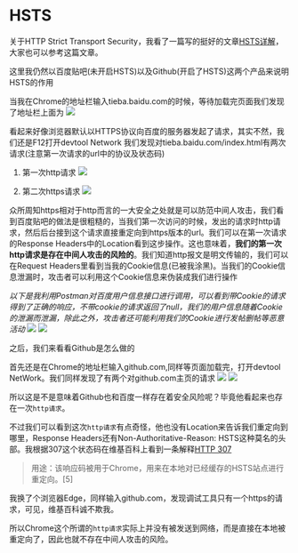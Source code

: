 # HSTS

关于HTTP Strict Transport Security，我看了一篇写的挺好的文章[HSTS详解](https://www.jianshu.com/p/caa80c7ad45c)，大家也可以参考这篇文章。

这里我仍然以百度贴吧(未开启HSTS)以及Github(开启了HSTS)这两个产品来说明HSTS的作用

当我在Chrome的地址栏输入tieba.baidu.com的时候，等待加载完页面我们发现了地址栏上面为
![](https://raw.githubusercontent.com/caistrong/Blog/master/_posts/hsts/baidu-url.png)

看起来好像浏览器默认以HTTPS协议向百度的服务器发起了请求，其实不然，我们还是F12打开devtool Network
我们发现对tieba.baidu.com/index.html有两次请求(注意第一次请求的url中的协议及状态码)

1. 第一次http请求
![](https://raw.githubusercontent.com/caistrong/Blog/master/_posts/hsts/baidu-http.jpg)

2. 第二次https请求
![](https://raw.githubusercontent.com/caistrong/Blog/master/_posts/hsts/baidu-https.jpg)

众所周知https相对于http而言的一大安全之处就是可以防范中间人攻击，我们看到百度贴吧的做法是很粗糙的，当我们第一次访问的时候，发出的请求时http请求，然后后台接到这个请求直接重定向到https版本的url。我们可以在第一次请求的Response Headers中的Location看到这步操作。这也意味着，**我们的第一次http请求是存在中间人攻击的风险的**。我们知道http报文是明文传输的，我们可以在Request Headers里看到当我的Cookie信息(已被我涂黑)。当我们的Cookie信息泄漏时，攻击者可以利用这个Cookie信息来伪装成我们进行操作

*以下是我利用Postman对百度用户信息接口进行调用，可以看到带Cookie的请求得到了正确的响应，不带cookie的请求返回了null，我们的用户信息随着Cookie的泄漏而泄漏，除此之外，攻击者还可能利用我们的Cookie进行发帖删帖等恶意活动*
![](https://raw.githubusercontent.com/caistrong/Blog/master/_posts/hsts/baidu-userinfo.png)
![](https://raw.githubusercontent.com/caistrong/Blog/master/_posts/hsts/baidu-userinfo-cookie.jpg)

之后，我们来看看Github是怎么做的

首先还是在Chrome的地址栏输入github.com,同样等页面加载完，打开devtool NetWork。我们同样发现了有两个对github.com主页的请求
![](https://raw.githubusercontent.com/caistrong/Blog/master/_posts/hsts/github-http.png)
![](https://raw.githubusercontent.com/caistrong/Blog/master/_posts/hsts/github-https.jpg)

所以这是不是意味着Github也和百度一样存在着安全风险呢？毕竟他看起来也存在一次`http请求`。

不过我们可以看到这次`http请求`有点奇怪，他也没有Location来告诉我们重定向到哪里，Response Headers还有Non-Authoritative-Reason: HSTS这种莫名的头部。我根据307这个状态码在维基百科上看到一条解释[HTTP 307](https://zh.wikipedia.org/wiki/HTTP_307)
> 用途：该响应码被用于Chrome，用来在本地对已经缓存的HSTS站点进行重定向。[5]

我换了个浏览器Edge，同样输入github.com，发现调试工具只有一个https的请求，可见，维基百科诚不欺我。

所以Chrome这个所谓的`http请求`实际上并没有被发送到网络，而是直接在本地被重定向了，因此也就不存在中间人攻击的风险。
